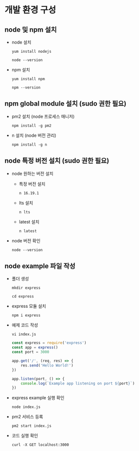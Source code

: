 # 개발 환경 구성

## node 및 npm 설치

* node 설치

    ```
    yum install nodejs
    ```
    ```
    node --version
    ```

* npm 설치

    ```
    yum install npm
    ```
    ```
    npm --version
    ```

## npm global module 설치 (sudo 권한 필요)

* pm2 설치 (node 프로세스 매니저)

    ```
    npm install -g pm2
    ```

* n 설치 (node 버전 관리)

    ```
    npm install -g n
    ```

## node 특정 버전 설치 (sudo 권한 필요)

* node 원하는 버전 설치

    * 특정 버전 설치

        ```
        n 16.19.1
        ```

    * lts 설치 

        ```
        n lts
        ```

    * latest 설치

        ```
        n latest
        ```

* node 버전 확인

    ```
    node --version
    ```

## node example 파일 작성

* 폴더 생성

    ```
    mkdir express
    ```
    ```
    cd express
    ```

* express 모듈 설치

    ```
    npm i express
    ```

* 예제 코드 작성

    ```
    vi index.js
    ```
    ``` javascript
    const express = require('express')
    const app = express()
    const port = 3000

    app.get('/', (req, res) => {
        res.send('Hello World!')
    })

    app.listen(port, () => {
        console.log(`Example app listening on port ${port}`)
    })
    ```

* express example 실행 확인

    ```
    node index.js
    ```

* pm2 서비스 등록

    ```
    pm2 start index.js
    ```

* 코드 실행 확인

    ```
    curl -X GET localhost:3000
    ```
